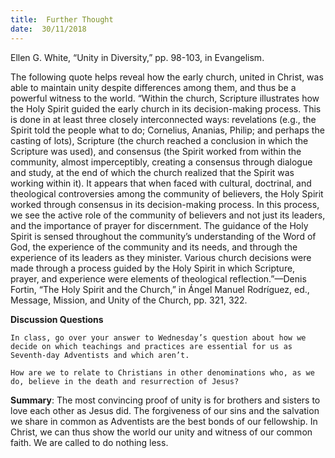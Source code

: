 ```yaml
---
title:  Further Thought
date:  30/11/2018
---
```


Ellen G. White, “Unity in Diversity,” pp. 98-103, in Evangelism.

The following quote helps reveal how the early church, united in Christ, was able to maintain unity despite differences among them, and thus be a powerful witness to the world. “Within the church, Scripture illustrates how the Holy Spirit guided the early church in its decision-making process. This is done in at least three closely interconnected ways: revelations (e.g., the Spirit told the people what to do; Cornelius, Ananias, Philip; and perhaps the casting of lots), Scripture (the church reached a conclusion in which the Scripture was used), and consensus (the Spirit worked from within the community, almost imperceptibly, creating a consensus through dialogue and study, at the end of which the church realized that the Spirit was working within it). It appears that when faced with cultural, doctrinal, and theological controversies among the community of believers, the Holy Spirit worked through consensus in its decision-making process. In this process, we see the active role of the community of believers and not just its leaders, and the importance of prayer for discernment. The guidance of the Holy Spirit is sensed throughout the community’s understanding of the Word of God, the experience of the community and its needs, and through the experience of its leaders as they minister. Various church decisions were made through a process guided by the Holy Spirit in which Scripture, prayer, and experience were elements of theological reflection.”—Denis Fortin, “The Holy Spirit and the Church,” in Ángel Manuel Rodríguez, ed., Message, Mission, and Unity of the Church, pp. 321, 322.

**Discussion Questions**

`In class, go over your answer to Wednesday’s question about how we decide on which teachings and practices are essential for us as Seventh-day Adventists and which aren’t.`

`How are we to relate to Christians in other denominations who, as we do, believe in the death and resurrection of Jesus?`

**Summary**: The most convincing proof of unity is for brothers and sisters to love each other as Jesus did. The forgiveness of our sins and the salvation we share in common as Adventists are the best bonds of our fellowship. In Christ, we can thus show the world our unity and witness of our common faith. We are called to do nothing less.